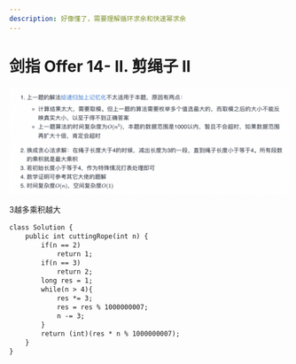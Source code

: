 ```yaml
---
description: 好像懂了，需要理解循环求余和快速幂求余
---
```


# 剑指 Offer 14- II. 剪绳子 II

![](<../../.gitbook/assets/image (39).png>)

3越多乘积越大

```
class Solution {
    public int cuttingRope(int n) {
        if(n == 2)
            return 1;
        if(n == 3)
            return 2;
        long res = 1;
        while(n > 4){
            res *= 3;
            res = res % 1000000007;
            n -= 3;
        }
        return (int)(res * n % 1000000007);
    }
}
```
